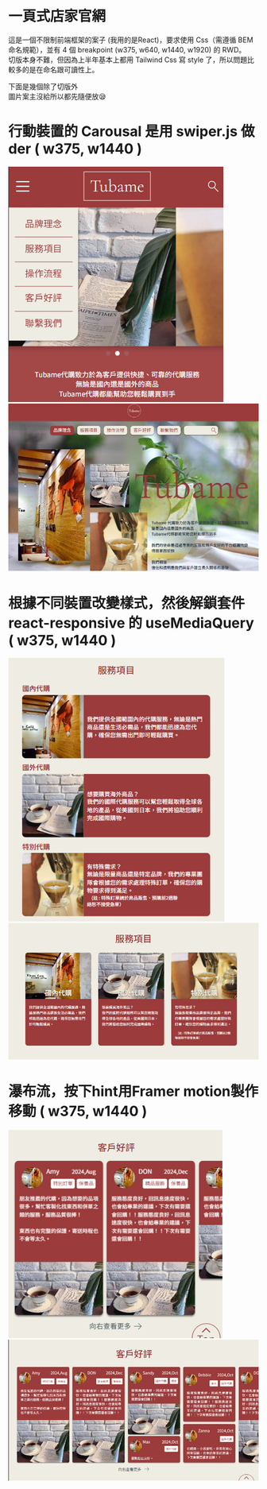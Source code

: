# 一頁式店家官網

這是一個不限制前端框架的案子 (我用的是React)，要求使用 Css（需遵循 BEM 命名規範），並有 4 個 breakpoint (w375, w640, w1440, w1920) 的 RWD。  
切版本身不難，但因為上半年基本上都用 Tailwind Css 寫 style 了，所以問題比較多的是在命名跟可讀性上。  
  
下面是幾個除了切版外  
圖片案主沒給所以都先隨便放😪  
  
# 行動裝置的 Carousal 是用 swiper.js 做der  ( w375, w1440 )  
![header](./readmeImage/w375_brand.png)  
![header](./readmeImage/w1440_brand.png)  

# 根據不同裝置改變樣式，然後解鎖套件 react-responsive 的 useMediaQuery  ( w375, w1440 )  
![header](./readmeImage/w375_service.png)  
![header](./readmeImage/w1440_service.png)  
  
# 瀑布流，按下hint用Framer motion製作移動  ( w375, w1440 )  
![header](./readmeImage/w375_evaluate.png)  
![header](./readmeImage/w1440_evaluate.png) 
